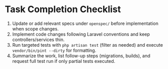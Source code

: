 # Task Completion Checklist
1. Update or add relevant specs under `openspec/` before implementation when scope changes.
2. Implement code changes following Laravel conventions and keep controllers/services thin.
3. Run targeted tests with `php artisan test` (filter as needed) and execute `vendor/bin/pint --dirty` for formatting.
4. Summarize the work, list follow-up steps (migrations, builds), and request full test run if only partial tests executed.